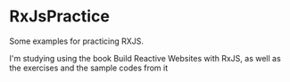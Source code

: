 # RxJsPractice
Some examples for practicing RXJS.

I'm studying using the book Build Reactive Websites with RxJS, as well as the exercises and the sample codes from it
